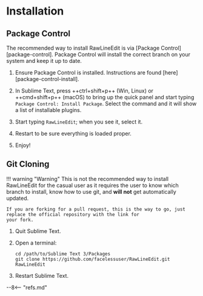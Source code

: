 # Installation

## Package Control

The recommended way to install RawLineEdit is via [Package Control][package-control].  Package Control will install the
correct branch on your system and keep it up to date.

1. Ensure Package Control is installed.  Instructions are found [here][package-control-install].

2. In Sublime Text, press ++ctrl+shift+p++ (Win, Linux) or ++cmd+shift+p++ (macOS) to bring up the quick panel and start
typing `Package Control: Install Package`.  Select the command and it will show a list of installable plugins.

3. Start typing `RawLineEdit`; when you see it, select it.

4. Restart to be sure everything is loaded proper.

5. Enjoy!

## Git Cloning

!!! warning "Warning"
    This is not the recommended way to install RawLineEdit for the casual user as it requires the user to know which
    branch to install, know how to use git, and **will not** get automatically updated.

    If you are forking for a pull request, this is the way to go, just replace the official repository with the link for
    your fork.

1. Quit Sublime Text.

2. Open a terminal:

    ```
    cd /path/to/Sublime Text 3/Packages
    git clone https://github.com/facelessuser/RawLineEdit.git RawLineEdit
    ```

3. Restart Sublime Text.

--8<-- "refs.md"
